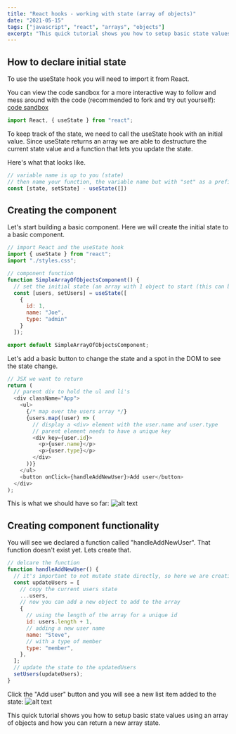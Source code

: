```yaml
---
title: "React hooks - working with state (array of objects)"
date: "2021-05-15"
tags: ["javascript", "react", "arrays", "objects"]
excerpt: "This quick tutorial shows you how to setup basic state values using an array of objects and how you can return a new array state value."
---
```


## How to declare initial state

To use the useState hook you will need to import it from React.

You can view the code sandbox for a more interactive way to follow and mess around with the code (recommended to fork and try out yourself): [code sandbox](https://codesandbox.io/s/javascript-classes-6t3wf)

```js
import React, { useState } from "react";
```

To keep track of the state, we need to call the useState hook with an initial value. Since useState returns an array we are able to destructure the current state value and a function that lets you update the state.

Here's what that looks like.

```js
// variable name is up to you (state)
// then name your function, the variable name but with "set" as a prefix (setState)
const [state, setState] - useState([])
```

## Creating the component

Let's start building a basic component. Here we will create the initial state to a basic component.

```js
// import React and the useState hook
import { useState } from "react";
import "./styles.css";

// component function
function SimpleArrayOfObjectsComponent() {
  // set the initial state (an array with 1 object to start (this can be an empty object to start))
  const [users, setUsers] = useState([
    {
      id: 1,
      name: "Joe",
      type: "admin"
    }
  ]);

export default SimpleArrayOfObjectsComponent;
```

Let's add a basic button to change the state and a spot in the DOM to see the state change.

```js
// JSX we want to return
return (
  // parent div to hold the ul and li's
  <div className="App">
    <ul>
      {/* map over the users array */}
      {users.map((user) => (
        // display a <div> element with the user.name and user.type
        // parent element needs to have a unique key
        <div key={user.id}>
          <p>{user.name}</p>
          <p>{user.type}</p>
        </div>
      ))}
    </ul>
    <button onClick={handleAddNewUser}>Add user</button>
  </div>
);
```

This is what we should have so far: ![alt text](https://dev-to-uploads.s3.amazonaws.com/uploads/articles/5ciojno7jakf57p6c25f.png)

## Creating component functionality

You will see we declared a function called "handleAddNewUser". That function doesn't exist yet. Lets create that.

```js
// delcare the function
function handleAddNewUser() {
  // it's important to not mutate state directly, so here we are creating a copy of the current state using the spread syntax
  const updateUsers = [
    // copy the current users state
    ...users,
    // now you can add a new object to add to the array
    {
      // using the length of the array for a unique id
      id: users.length + 1,
      // adding a new user name
      name: "Steve",
      // with a type of member
      type: "member",
    },
  ];
  // update the state to the updatedUsers
  setUsers(updateUsers);
}
```

Click the "Add user" button and you will see a new list item added to the state: ![alt text](https://dev-to-uploads.s3.amazonaws.com/uploads/articles/vkl4pzhp2mz1o2q9qnq0.png)

This quick tutorial shows you how to setup basic state values using an array of objects and how you can return a new array state.
